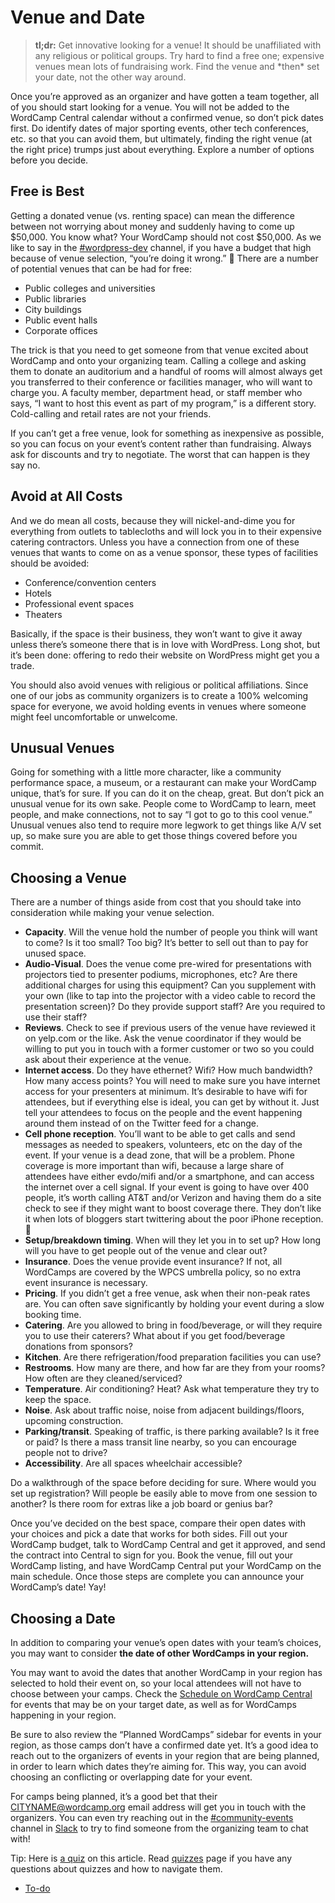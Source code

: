 # Venue and Date

> **tl;dr:** Get innovative looking for a venue! It should be unaffiliated with any religious or political groups. Try hard to find a free one; expensive venues mean lots of fundraising work. Find the venue and \*then\* set your date, not the other way around.

Once you’re approved as an organizer and have gotten a team together, all of you should start looking for a venue. You will not be added to the WordCamp Central calendar without a confirmed venue, so don’t pick dates first. Do identify dates of major sporting events, other tech conferences, etc. so that you can avoid them, but ultimately, finding the right venue (at the right price) trumps just about everything. Explore a number of options before you decide.

## Free is Best

Getting a donated venue (vs. renting space) can mean the difference between not worrying about money and suddenly having to come up $50,000. You know what? Your WordCamp should not cost $50,000. As we like to say in the [#wordpress-dev](https://make.wordpress.org/community/tag/wordpress-dev/) channel, if you have a budget that high because of venue selection, “you’re doing it wrong.” 🙂 There are a number of potential venues that can be had for free:

*   Public colleges and universities
*   Public libraries
*   City buildings
*   Public event halls
*   Corporate offices

The trick is that you need to get someone from that venue excited about WordCamp and onto your organizing team. Calling a college and asking them to donate an auditorium and a handful of rooms will almost always get you transferred to their conference or facilities manager, who will want to charge you. A faculty member, department head, or staff member who says, “I want to host this event as part of my program,” is a different story. Cold-calling and retail rates are not your friends.

If you can’t get a free venue, look for something as inexpensive as possible, so you can focus on your event’s content rather than fundraising. Always ask for discounts and try to negotiate. The worst that can happen is they say no.

## Avoid at All Costs

And we do mean all costs, because they will nickel-and-dime you for everything from outlets to tablecloths and will lock you in to their expensive catering contractors. Unless you have a connection from one of these venues that wants to come on as a venue sponsor, these types of facilities should be avoided:

*   Conference/convention centers
*   Hotels
*   Professional event spaces
*   Theaters

Basically, if the space is their business, they won’t want to give it away unless there’s someone there that is in love with WordPress. Long shot, but it’s been done: offering to redo their website on WordPress might get you a trade.

You should also avoid venues with religious or political affiliations. Since one of our jobs as community organizers is to create a 100% welcoming space for everyone, we avoid holding events in venues where someone might feel uncomfortable or unwelcome.

## Unusual Venues

Going for something with a little more character, like a community performance space, a museum, or a restaurant can make your WordCamp unique, that’s for sure. If you can do it on the cheap, great. But don’t pick an unusual venue for its own sake. People come to WordCamp to learn, meet people, and make connections, not to say “I got to go to this cool venue.” Unusual venues also tend to require more legwork to get things like A/V set up, so make sure you are able to get those things covered before you commit.

## Choosing a Venue

There are a number of things aside from cost that you should take into consideration while making your venue selection.

*   **Capacity**. Will the venue hold the number of people you think will want to come? Is it too small? Too big? It’s better to sell out than to pay for unused space.
*   **Audio-Visual**. Does the venue come pre-wired for presentations with projectors tied to presenter podiums, microphones, etc? Are there additional charges for using this equipment? Can you supplement with your own (like to tap into the projector with a video cable to record the presentation screen)? Do they provide support staff? Are you required to use their staff?
*   **Reviews**. Check to see if previous users of the venue have reviewed it on yelp.com or the like. Ask the venue coordinator if they would be willing to put you in touch with a former customer or two so you could ask about their experience at the venue.
*   **Internet access**. Do they have ethernet? Wifi? How much bandwidth? How many access points? You will need to make sure you have internet access for your presenters at minimum. It’s desirable to have wifi for attendees, but if everything else is ideal, you can get by without it. Just tell your attendees to focus on the people and the event happening around them instead of on the Twitter feed for a change.
*   **Cell phone reception**. You’ll want to be able to get calls and send messages as needed to speakers, volunteers, etc on the day of the event. If your venue is a dead zone, that will be a problem. Phone coverage is more important than wifi, because a large share of attendees have either evdo/mifi and/or a smartphone, and can access the internet over a cell signal. If your event is going to have over 400 people, it’s worth calling AT&T and/or Verizon and having them do a site check to see if they might want to boost coverage there. They don’t like it when lots of bloggers start twittering about the poor iPhone reception. 🙂
*   **Setup/breakdown timing**. When will they let you in to set up? How long will you have to get people out of the venue and clear out?
*   **Insurance**. Does the venue provide event insurance? If not, all WordCamps are covered by the WPCS umbrella policy, so no extra event insurance is necessary.
*   **Pricing**. If you didn’t get a free venue, ask when their non-peak rates are. You can often save significantly by holding your event during a slow booking time.
*   **Catering**. Are you allowed to bring in food/beverage, or will they require you to use their caterers? What about if you get food/beverage donations from sponsors?
*   **Kitchen**. Are there refrigeration/food preparation facilities you can use?
*   **Restrooms**. How many are there, and how far are they from your rooms? How often are they cleaned/serviced?
*   **Temperature**. Air conditioning? Heat? Ask what temperature they try to keep the space.
*   **Noise**. Ask about traffic noise, noise from adjacent buildings/floors, upcoming construction.
*   **Parking/transit**. Speaking of traffic, is there parking available? Is it free or paid? Is there a mass transit line nearby, so you can encourage people not to drive?
*   **Accessibility**. Are all spaces wheelchair accessible?

Do a walkthrough of the space before deciding for sure. Where would you set up registration? Will people be easily able to move from one session to another? Is there room for extras like a job board or genius bar?

Once you’ve decided on the best space, compare their open dates with your choices and pick a date that works for both sides. Fill out your WordCamp budget, talk to WordCamp Central and get it approved, and send the contract into Central to sign for you. Book the venue, fill out your WordCamp listing, and have WordCamp Central put your WordCamp on the main schedule. Once those steps are complete you can announce your WordCamp’s date! Yay!

## Choosing a Date

In addition to comparing your venue’s open dates with your team’s choices, you may want to consider **the date of other WordCamps in your region.**

You may want to avoid the dates that another WordCamp in your region has selected to hold their event on, so your local attendees will not have to choose between your camps. Check the [Schedule on WordCamp Central](https://central.wordcamp.org/schedule/) for events that may be on your target date, as well as for WordCamps happening in your region.

Be sure to also review the “Planned WordCamps” sidebar for events in your region, as those camps don’t have a confirmed date yet. It’s a good idea to reach out to the organizers of events in your region that are being planned, in order to learn which dates they’re aiming for. This way, you can avoid choosing an conflicting or overlapping date for your event.

For camps being planned, it’s a good bet that their CITYNAME@wordcamp.org email address will get you in touch with the organizers. You can even try reaching out in the [#community-events](https://make.wordpress.org/community/tag/community-events/) channel in [Slack](https://make.wordpress.org/chat/) to try to find someone from the organizing team to chat with!

Tip: Here is [a quiz](https://community-self-training.mystagingwebsite.com/quiz/venue-and-date-2/) on this article. Read [quizzes](https://make.wordpress.org/community/handbook/wordcamp-organizer/quizzes/) page if you have any questions about quizzes and how to navigate them.

*   [To-do](# "To-do")